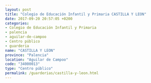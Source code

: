 ```yaml
---
layout: post
title: "Colegio de Educación Infantil y Primaria CASTILLA Y LEON"
date: 2017-09-20 20:57:05 +0200
categories:
- Colegio de Educación Infantil y Primaria
- palencia
- aguilar-de-campoo
- Centro público
- guarderia
name: "CASTILLA Y LEON"
province: "Palencia"
location: "Aguilar de Campoo"
code: "34000013"
type: "Centro público"
permalink: /guarderias/castilla-y-leon.html
---
```

